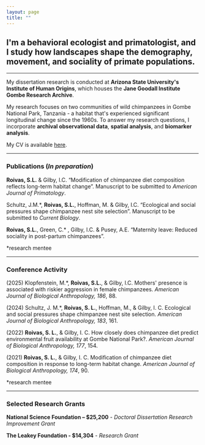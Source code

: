 ```yaml
---
layout: page
title: ""
---
```


## I'm a **behavioral ecologist** and **primatologist**, and I study how **landscapes shape the demography, movement, and sociality of primate populations**.

---
My dissertation research is conducted at **Arizona State University's Institute of Human Origins**, which houses the **Jane Goodall Institute Gombe Research Archive**. 

My  research focuses on two communities of wild chimpanzees in Gombe National Park, Tanzania - a habitat that's experienced significant longitudinal change since the 1960s. To answer my research questions, I incorporate **archival observational data**, **spatial analysis**, and **biomarker analysis**.

My CV is available [here](https://docs.google.com/document/d/1h_WqnBvjqwgTYDTpesCvbAA6FpGEaqVP/edit?usp=sharing&ouid=112979041482582723813&rtpof=true&sd=true).

---

### Publications (*In preparation*)

**Roivas, S.L.** & Gilby, I.C. “Modification of chimpanzee diet composition reflects long-term habitat change”. Manuscript to be submitted to _American Journal of Primatology_.

Schultz, J.M.*, **Roivas, S.L.**, Hoffman, M. & Gilby, I.C. “Ecological and social pressures shape chimpanzee nest site selection”. Manuscript to be submitted to _Current Biology_.

**Roivas, S.L.**, Green, C.* , Gilby, I.C. & Pusey, A.E. “Maternity leave: Reduced sociality in post-partum chimpanzees”. 

*research mentee

---

### Conference Activity

(2025) Klopfenstein, M.*, **Roivas, S.L.**, & Gilby, I.C. Mothers' presence is associated with riskier aggression in female chimpanzees. *American Journal of Biological Anthropology, 186*, 88.

(2024) Schultz, J. M.*, **Roivas, S. L.**, Hoffman, M., & Gilby, I. C. Ecological and social pressures shape chimpanzee nest site selection. *American Journal of Biological Anthropology, 183*, 161.

(2022) **Roivas, S. L.**, & Gilby, I. C. How closely does chimpanzee diet predict environmental fruit availability at Gombe National Park?. *American Journal of Biological Anthropology, 177*, 154.

(2021) **Roivas, S. L.**, & Gilby, I. C. Modification of chimpanzee diet composition in response to long-term habitat change. *American Journal of Biological Anthropology, 174*, 90.

*research mentee

---

### Selected Research Grants
 
**National Science Foundation – $25,200** - _Doctoral Dissertation Research Improvement Grant_

**The Leakey Foundation - $14,304** - _Research Grant_ 
